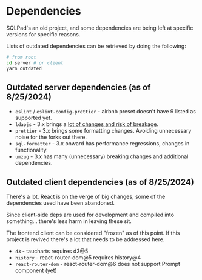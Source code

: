 # Dependencies

SQLPad's an old project, and some dependencies are being left at specific versions for specific reasons.

Lists of outdated dependencies can be retrieved by doing the following:

```sh
# from root
cd server # or client
yarn outdated
```

## Outdated server dependencies (as of 8/25/2024)

- `eslint` / `eslint-config-prettier` - airbnb preset doesn't have 9 listed as supported yet.
- `ldapjs` - 3.x brings a [lot of changes and risk of breakage](https://github.com/ldapjs/node-ldapjs/releases/tag/v3.0.0).
- `prettier` - 3.x brings some formatting changes. Avoiding unnecessary noise for the forks out there.
- `sql-formatter` - 3.x onward has performance regressions, changes in functionality.
- `umzug` - 3.x has many (unnecessary) breaking changes and additional dependencies.

## Outdated client dependencies (as of 8/25/2024)

There's a lot. React is on the verge of big changes, some of the dependencies used have been abandoned.

Since client-side deps are used for development and compiled into something... there's less harm in leaving these sit. 

The frontend client can be considered "frozen" as of this point. If this project is revived there's a lot that needs to be addressed here.

- `d3` - taucharts requires d3@5
- `history` - react-router-dom@5 requires history@4
- `react-router-dom` - react-router-dom@6 does not support Prompt component (yet)
